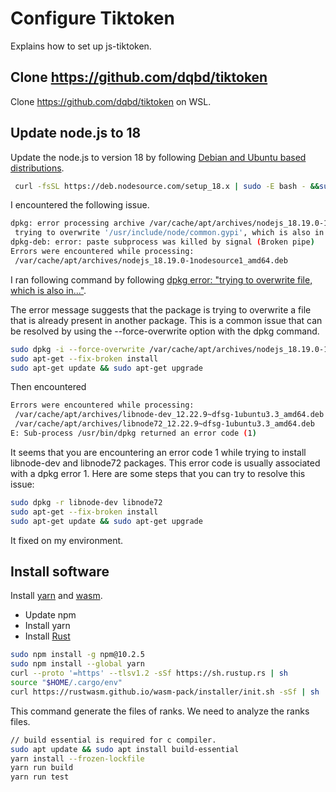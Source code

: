 # Configure Tiktoken

Explains how to set up js-tiktoken.

## Clone https://github.com/dqbd/tiktoken 

Clone https://github.com/dqbd/tiktoken on WSL. 

## Update node.js to 18

Update the node.js to version 18 by following [Debian and Ubuntu based distributions](https://github.com/nodesource/distributions?tab=readme-ov-file#debian-and-ubuntu-based-distributions).

```bash
 curl -fsSL https://deb.nodesource.com/setup_18.x | sudo -E bash - &&sudo apt-get install -y nodejs
``````

I encountered the following issue. 

```bash
dpkg: error processing archive /var/cache/apt/archives/nodejs_18.19.0-1nodesource1_amd64.deb (--unpack):
 trying to overwrite '/usr/include/node/common.gypi', which is also in package libnode-dev 12.22.9~dfsg-1ubuntu3
dpkg-deb: error: paste subprocess was killed by signal (Broken pipe)
Errors were encountered while processing:
 /var/cache/apt/archives/nodejs_18.19.0-1nodesource1_amd64.deb
```

I ran following command by following [dpkg error: "trying to overwrite file, which is also in..."](https://askubuntu.com/questions/176121/dpkg-error-trying-to-overwrite-file-which-is-also-in).

The error message suggests that the package is trying to overwrite a file that is already present in another package.  This is a common issue that can be resolved by using the --force-overwrite option with the dpkg command.

```bash
sudo dpkg -i --force-overwrite /var/cache/apt/archives/nodejs_18.19.0-1nodesource1_amd64.deb
sudo apt-get --fix-broken install
sudo apt-get update && sudo apt-get upgrade
```

Then encountered

```bash
Errors were encountered while processing:
 /var/cache/apt/archives/libnode-dev_12.22.9~dfsg-1ubuntu3.3_amd64.deb
 /var/cache/apt/archives/libnode72_12.22.9~dfsg-1ubuntu3.3_amd64.deb
E: Sub-process /usr/bin/dpkg returned an error code (1)
```

It seems that you are encountering an error code 1 while trying to install libnode-dev and libnode72 packages. This error code is usually associated with a dpkg error 1. Here are some steps that you can try to resolve this issue:

```bash
sudo dpkg -r libnode-dev libnode72
sudo apt-get --fix-broken install
sudo apt-get update && sudo apt-get upgrade
```
It fixed on my environment.

## Install software

Install [yarn](https://classic.yarnpkg.com/lang/en/docs/install/#windows-stable) and  [wasm](https://rustwasm.github.io/wasm-pack/installer/).

* Update npm
* Install yarn
* Install [Rust](https://rustup.rs/)

```bash
sudo npm install -g npm@10.2.5
sudo npm install --global yarn
curl --proto '=https' --tlsv1.2 -sSf https://sh.rustup.rs | sh
source "$HOME/.cargo/env"
curl https://rustwasm.github.io/wasm-pack/installer/init.sh -sSf | sh
```

This command generate the files of ranks. We need to analyze the ranks files.

```bash
// build essential is required for c compiler.
sudo apt update && sudo apt install build-essential
yarn install --frozen-lockfile
yarn run build
yarn run test
```
